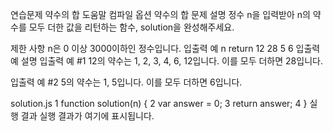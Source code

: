 연습문제
약수의 합
도움말
컴파일 옵션
약수의 합
문제 설명
정수 n을 입력받아 n의 약수를 모두 더한 값을 리턴하는 함수, solution을 완성해주세요.

제한 사항
n은 0 이상 3000이하인 정수입니다.
입출력 예
n	return
12	28
5	6
입출력 예 설명
입출력 예 #1
12의 약수는 1, 2, 3, 4, 6, 12입니다. 이를 모두 더하면 28입니다.

입출력 예 #2
5의 약수는 1, 5입니다. 이를 모두 더하면 6입니다.

solution.js
1
function solution(n) {
2
    var answer = 0;
3
    return answer;
4
}
실행 결과
실행 결과가 여기에 표시됩니다.
